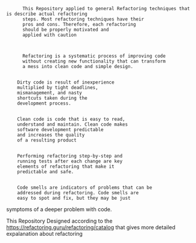 
          This Repository applied to general Refactoring techniques that is describe actual refactoring
          steps. Most refactoring techniques have their
          pros and cons. Therefore, each refactoring
          should be properly motivated and
          applied with caution



          Refactoring is a systematic process of improving code
          without creating new functionality that can transform
          a mess into clean code and simple design.


        Dirty code is result of inexperience
        multiplied by tight deadlines,
        mismanagement, and nasty
        shortcuts taken during the
        development process.


        Clean code is code that is easy to read,
        understand and maintain. Clean code makes
        software development predictable
        and increases the quality
        of a resulting product


        Performing refactoring step-by-step and
        running tests after each change are key
        elements of refactoring that make it
        predictable and safe.


        Code smells are indicators of problems that can be
        addressed during refactoring. Code smells are
        easy to spot and fix, but they may be just
symptoms of a deeper problem
with code.

This Repository Designed according to the https://refactoring.guru/refactoring/catalog   that gives more detailed expalanation about refactoring

